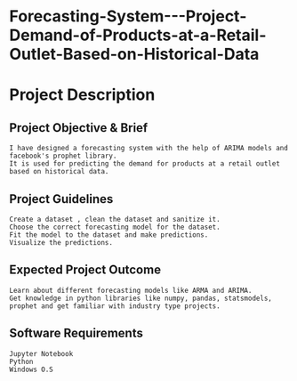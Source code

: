 # Forecasting-System---Project-Demand-of-Products-at-a-Retail-Outlet-Based-on-Historical-Data
#                                       Project Description 
## Project Objective & Brief
    I have designed a forecasting system with the help of ARIMA models and facebook's prophet library. 
    It is used for predicting the demand for products at a retail outlet based on historical data.
## Project Guidelines
    Create a dataset , clean the dataset and sanitize it.
    Choose the correct forecasting model for the dataset.
    Fit the model to the dataset and make predictions.
    Visualize the predictions.
## Expected Project Outcome
    Learn about different forecasting models like ARMA and ARIMA.
    Get knowledge in python libraries like numpy, pandas, statsmodels, prophet and get familiar with industry type projects.
## Software Requirements
    Jupyter Notebook
    Python
    Windows O.S 
